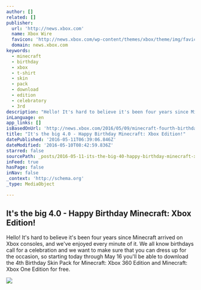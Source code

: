 ```yaml
---
author: []
related: []
publisher:
  url: 'http://news.xbox.com'
  name: Xbox Wire
  favicon: 'http://news.xbox.com/wp-content/themes/xbox/theme/img/favicons/favicon.ico'
  domain: news.xbox.com
keywords:
  - minecraft
  - birthday
  - xbox
  - t-shirt
  - skin
  - pack
  - download
  - edition
  - celebratory
  - 3rd
description: "Hello! It's hard to believe it's been four years since Minecraft arrived on Xbox consoles, and we've enjoyed every minute of it. We all know birthdays call for a celebration and we want to make sure that you can dress up for the occasion, so starting today through May 16 you'll be able to download the 4th Birthday Skin Pack for Minecraft: Xbox 360 Edition and Minecraft: Xbox One Edition for free."
inLanguage: en
app_links: []
isBasedOnUrl: 'http://news.xbox.com/2016/05/09/minecraft-fourth-birthday-skin-pack-xbox-editions/'
title: "It's the big 4.0 - Happy Birthday Minecraft: Xbox Edition!"
datePublished: '2016-05-11T06:39:06.846Z'
dateModified: '2016-05-10T08:42:59.836Z'
starred: false
sourcePath: _posts/2016-05-11-its-the-big-40-happy-birthday-minecraft-xbox-edition.md
inFeed: true
hasPage: false
inNav: false
_context: 'http://schema.org'
_type: MediaObject

---
```

<article style=""><h1>It's the big 4.0 - Happy Birthday Minecraft: Xbox Edition!</h1><p>Hello! It's hard to believe it's been four years since Minecraft arrived on Xbox consoles, and we've enjoyed every minute of it. We all know birthdays call for a celebration and we want to make sure that you can dress up for the occasion, so starting today through May 16 you'll be able to download the 4th Birthday Skin Pack for Minecraft: Xbox 360 Edition and Minecraft: Xbox One Edition for free.</p><img src="http://news.xbox.com/wp-content/uploads/Minecraft_XB1_SkinPack_Birthday4_Shot1-1.png" /></article>